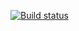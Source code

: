 [![Build status](https://ci.appveyor.com/api/projects/status/3apxs416i92p0yui/branch/main?svg=true)](https://ci.appveyor.com/project/esaukova/page-object-esaukova/branch/main)